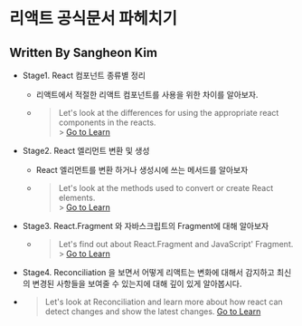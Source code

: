 # 리액트 공식문서 파헤치기

## Written By Sangheon Kim

- Stage1. React 컴포넌트 종류별 정리

  - 리액트에서 적절한 리액트 컴포넌트를 사용을 위한 차이를 알아보자.
  - > Let's look at the differences for using the appropriate react components in the reacts. <br /> > <a href="https://github.com/sangheon-kim/React-docs-analyze/blob/master/src/Pages/1.ComponentType/README.md">Go to Learn</a>

- Stage2. React 엘리먼트 변환 및 생성

  - React 엘리먼트를 변환 하거나 생성시에 쓰는 메서드를 알아보자
  - > Let's look at the methods used to convert or create React elements. <br /> > <a href="https://github.com/sangheon-kim/React-docs-analyze/blob/master/src/Pages/2.ElementConversion/README.md">Go to Learn</a>

- Stage3. React.Fragment 와 자바스크립트의 Fragment에 대해 알아보자

  - > Let's find out about React.Fragment and JavaScript' Fragment.<br /> > <a href="https://github.com/sangheon-kim/React-docs-analyze/blob/master/src/Pages/3.Fragments/README.md">Go to Learn</a>

- Stage4. Reconciliation 을 보면서 어떻게 리액트는 변화에 대해서 감지하고 최신의 변경된 사항들을 보여줄 수 있는지에 대해 깊이 있게 알아봅시다.
- > Let's look at Reconciliation and learn more about how react can detect changes and show the latest changes.
  > <a href="https://github.com/sangheon-kim/React-docs-analyze/tree/master/src/Pages/4.Reconciliation/README.md">Go to Learn</a>
